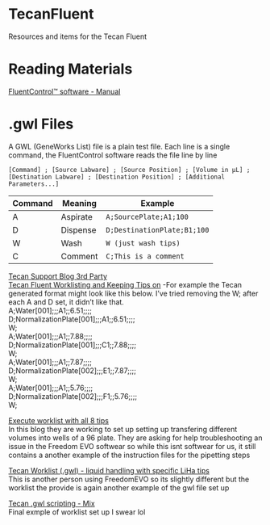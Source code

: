 # TecanFluent
Resources and items for the Tecan Fluent

# Reading Materials 
[FluentControl™ software - Manual](https://www.tecan.com/knowledge-portal/fluentcontrol-software-manual)

# .gwl Files 
A GWL (GeneWorks List) file is a plain test file. Each line is a single command, the FluentControl software reads the file line by line 

`[Command] ; [Source Labware] ; [Source Position] ; [Volume in µL] ; [Destination Labware] ; [Destination Position] ; [Additional Parameters...]`

|Command|	Meaning|	Example|
|-----|----------|------------|
|A|	Aspirate	|`A;SourcePlate;A1;100`|
|D|	Dispense	|`D;DestinationPlate;B1;100`|
|W|	Wash	|`W (just wash tips)`|
|C|	Comment	|`C;This is a comment`|



[Tecan Support Blog 3rd Party](https://labautomation.io/c/tecan/8) <br />
[Tecan Fluent Worklisting and Keeping Tips on](https://labautomation.io/t/tecan-fluent-worklisting-and-keeping-tips-on/2112)
-For example the Tecan generated format might look like this below. I’ve tried removing the W; after each A and D set, it didn’t like that. <br />
A;Water[001];;;A1;;6.51;;;; <br />
D;NormalizationPlate[001];;;A1;;6.51;;;; <br />
W; <br />
A;Water[001];;;A1;;7.88;;;; <br />
D;NormalizationPlate[001];;;C1;;7.88;;;; <br />
W; <br />
A;Water[001];;;A1;;7.87;;;; <br />
D;NormalizationPlate[002];;;E1;;7.87;;;; <br />
W; <br />
A;Water[001];;;A1;;5.76;;;; <br />
D;NormalizationPlate[002];;;F1;;5.76;;;; <br />
W; <br />

[Execute worklist with all 8 tips](https://labautomation.io/t/execute-worklist-with-all-8-tips/3989/1) <br />
In this blog they are working to set up setting up transfering different volumes into wells of a 96 plate. They are asking for help troubleshooting an issue in the Freedom EVO softwear so while this isnt 
softwear for us, it still contains a another example of the instruction files for the pipetting steps

[Tecan Worklist (.gwl) - liquid handling with specific LiHa tips](https://labautomation.io/t/tecan-worklist-gwl-liquid-handling-with-specific-liha-tips/3843) <br />
This is another person using FreedomEVO so its slightly different but the worklist the provide is again another example of the gwl file set up 

[Tecan .gwl scripting - Mix](https://labautomation.io/t/tecan-gwl-scripting-mix/4533) <br />
Final exmple of worklist set up I swear lol




